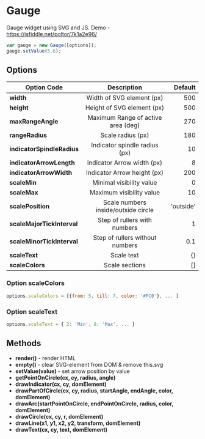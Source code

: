Gauge
=====

Gauge widget using SVG and JS.
Demo - https://jsfiddle.net/poltor/7k1a2e96/

```javascript
var gauge = new Gauge([options]);
gauge.setValue(5.6);
```

Options
-------

| Option Code                | Description                           | Default                                      |
| ---------------------------|:-------------------------------------:|---------------------------------------------:|
| **width**                  | Width of SVG element (px)             | 500                                          |
| **height**                 | Height of SVG element  (px)           | 500                                          |
| **maxRangeAngle**          | Maximum Range of active area (deg)    | 270                                          |
| **rangeRadius**            | Scale radius (px)                     | 180                                          |
| **indicatorSpindleRadius** | Indicator spindle radius (px)         | 10                                           |
| **indicatorArrowLength**   | indicator Arrow width (px)            | 8                                            |
| **indicatorArrowWidth**    | Indicator Arrow height (px)           | 200                                          |
| **scaleMin**               | Minimal visibility value              | 0                                            |
| **scaleMax**               | Maximum visibility value              | 10                                           |
| **scalePosition**          | Scale numbers inside/outside circle   | 'outside'                                    |
| **scaleMajorTickInterval** | Step of rullers with numbers          | 1                                            |
| **scaleMinorTickInterval** | Step of rullers without numbers       | 0.1                                          |
| **scaleText**              | Scale text                            | {}                                           |
| **scaleColors**            | Scale sections                        | []                                           |

### Option **scaleColors**

```javascript
options.scaleColors = [{from: 5, till: 7, color: '#FC0'}, ... ]
```

### Option **scaleText**

```javascript
options.scaleText = { 2: 'Min', 8: 'Max', ... }
```

Methods
-------

* **render()** - render HTML
* **empty()** - clear SVG-element from DOM & remove this.svg
* **setValue(value)** - set arrow position by value
* **getPointOnCircle(cx, cy, radius, angle)**
* **drawIndicator(cx, cy, domElement)**
* **drawPartOfCircle(cx, cy, radius, startAngle, endAngle, color, domElement)**
* **drawArc(startPointOnCircle, endPointOnCircle, radius, color, domElement)**
* **drawCircle(cx, cy, r, domElement)**
* **drawLine(x1, y1, x2, y2, transform, domElement)**
* **drawText(cx, cy, text, domElement)**
